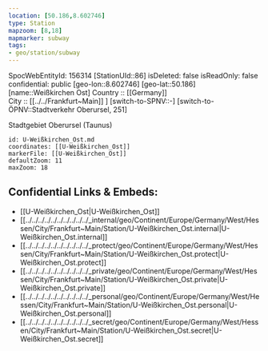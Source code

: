 ```yaml
---
location: [50.186,8.602746] 
type: Station 
mapzoom: [8,18] 
mapmarker: subway 
tags:
- geo/station/subway
---
```

SpocWebEntityId: 156314
[StationUId::86] 
isDeleted: false
isReadOnly: false
confidential: public
[geo-lon::8.602746] 
[geo-lat::50.186] 
[name::Weißkirchen Ost] 
Country :: [[Germany]]  
City :: [[../../Frankfurt~Main]] ] 
[switch-to-SPNV::-] 
[switch-to-ÖPNV::Stadtverkehr Oberursel, 251] 

Stadtgebiet Oberursel (Taunus)

```leaflet
id: U-Weißkirchen_Ost.md
coordinates: [[U-Weißkirchen_Ost]] 
markerFile: [[U-Weißkirchen_Ost]] 
defaultZoom: 11 
maxZoom: 18
```


## Confidential Links & Embeds: 
- [[U-Weißkirchen_Ost|U-Weißkirchen_Ost]] 
- [[../../../../../../../../../../_internal/geo/Continent/Europe/Germany/West/Hessen/City/Frankfurt~Main/Station/U-Weißkirchen_Ost.internal|U-Weißkirchen_Ost.internal]] 
- [[../../../../../../../../../../_protect/geo/Continent/Europe/Germany/West/Hessen/City/Frankfurt~Main/Station/U-Weißkirchen_Ost.protect|U-Weißkirchen_Ost.protect]] 
- [[../../../../../../../../../../_private/geo/Continent/Europe/Germany/West/Hessen/City/Frankfurt~Main/Station/U-Weißkirchen_Ost.private|U-Weißkirchen_Ost.private]] 
- [[../../../../../../../../../../_personal/geo/Continent/Europe/Germany/West/Hessen/City/Frankfurt~Main/Station/U-Weißkirchen_Ost.personal|U-Weißkirchen_Ost.personal]] 
- [[../../../../../../../../../../_secret/geo/Continent/Europe/Germany/West/Hessen/City/Frankfurt~Main/Station/U-Weißkirchen_Ost.secret|U-Weißkirchen_Ost.secret]] 
